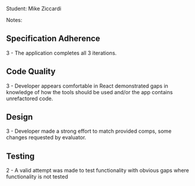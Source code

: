 Student: Mike Ziccardi

Notes:

## Specification Adherence

3 - The application completes all 3 iterations.

## Code Quality

3 - Developer appears comfortable in React demonstrated gaps in knowledge of how the tools should be used and/or the app contains unrefactored code.

## Design

3 - Developer made a strong effort to match provided comps, some changes requested by evaluator.

## Testing

2 - A valid attempt was made to test functionality with obvious gaps where functionality is not tested
